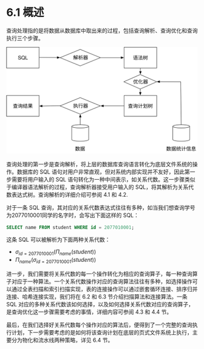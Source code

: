 # 6.1 概述

查询处理指的是将数据从数据库中取出来的过程，包括查询解析、查询优化和查询执行三个步骤。

![executor](executor.svg)

查询处理的第一步是查询解析，将上层的数据库查询语言转化为底层文件系统的操作。数据库的 SQL 语句对用户非常直观，但对系统内部实现并不友好，因此第一步需要将用户输入的 SQL 语句转化为一种中间表示，如关系代数。这一步骤类似于编译器语法解析的过程，查询解析器接受用户输入的 SQL，将其解析为关系代数表达式树。查询解析的详细介绍可参阅 4.1 和 4.2.

对于一条 SQL 查询，其对应的关系代数表达式往往有多种，如当我们想查询学号为2077010001同学的名字时，会写出下面这样的 SQL：

```SQL
SELECT name FROM student WHERE id = 2077010001;
```

这条 SQL 可以被解析为下面两种关系代数：

- $\sigma_{id=2077010001}(\Pi_{name}(student))$
- $\Pi_{name}(\sigma_{id=2077010001}(student))$

进一步，我们需要将关系代数的每一个操作转化为相应的查询算子，每一种查询算子对应于一种算法。一个关系代数操作对应的查询算法往往有多种，如选择操作可以通过全表扫描和索引扫描实现，表的连接操作可以通过嵌套循环连接、排序归并连接、哈希连接实现，我们将在 6.2 和 6.3 节介绍扫描算法和连接算法。一条 SQL 对应的多种关系代数该如何选择，以及如何选择关系代数对应的查询算子，是查询优化这一步骤需要考虑的事情，详细内容可参阅 4.3 和 4.4 节。

最后，在我们选择好关系代数每个操作对应的算法后，便得到了一个完整的查询执行计划，下一步需要考虑的是如何将该查询计划在底层的页式文件系统上执行，主要分为物化和流水线两种策略，详见 6.4 节。
